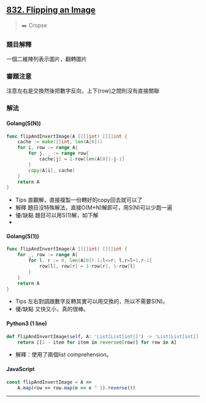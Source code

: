 ## [832. Flipping an Image](https://leetcode.com/problems/flipping-an-image/)
> :black_nib: Cropse
### 題目解釋
一個二維陣列表示圖片，翻轉圖片
### 審題注意
注意左右是交換然後把數字反向，上下(row)之間則沒有直接關聯
### 解法
#### Golang(S(N))
```go
func flipAndInvertImage(A [][]int) [][]int {
    cache := make([]int, len(A[0]))
    for i, row := range A{
        for j, _ := range row{
            cache[j] = 1-row[len(A[0])-j-1]
        }
        copy(A[i], cache)
    }
    return A
}
```
- Tips
直觀解，直接複製一份轉好的copy回去就可以了
- 解釋
題目沒特殊解法，直接O(M*N)解即可，用S(N)可以少跑一遍
- 優/缺點
題目可以用S(1)解，如下解
- 
#### Golang(S(1))
```go
func flipAndInvertImage(A [][]int) [][]int {
    for _, row := range A{
        for l, r := 0, len(A[0])-1;l<=r; l,r=l+1,r-1{
            row[l], row[r] = 1-row[r], 1-row[l]
        }
    }
    return A
}
```
- Tips
左右對調跟數字反轉其實可以用交換的，所以不需要S(N)。
- 優/缺點
又快又小，真的很棒。

#### Python3 (1 line)
```python
def flipAndInvertImage(self, A: 'List[List[int]]') -> 'List[List[int]]':
    return [[1 - item for item in reversed(row)] for row in A]
```
- 解釋：使用了兩個list comprehension。

#### JavaScript
```javascript
const flipAndInvertImage = A =>
    A.map(row => row.map(e => e ^ 1).reverse())
```

---
